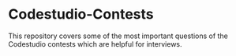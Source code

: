 # Codestudio-Contests
This repository covers some of the most important questions of the Codestudio contests which are helpful for interviews.
